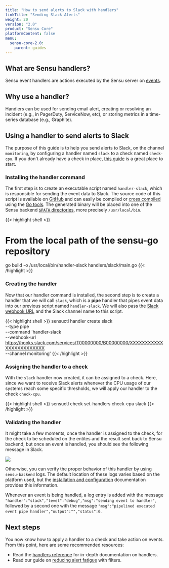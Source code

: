 ```yaml
---
title: "How to send alerts to Slack with handlers"
linkTitle: "Sending Slack Alerts"
weight: 20
version: "2.0"
product: "Sensu Core"
platformContent: false
menu: 
  sensu-core-2.0:
    parent: guides
---
```


## What are Sensu handlers?

Sensu event handlers are actions executed by the Sensu server on [events][1].

## Why use a handler?

Handlers can be used for sending email alert, creating or resolving an incident
(e.g., in PagerDuty, ServiceNow, etc), or storing metrics in a time-series
database (e.g., Graphite).

## Using a handler to send alerts to Slack

The purpose of this guide is to help you send alerts to Slack, on the channel
`monitoring`, by configuring a handler named `slack` to a check named
`check-cpu`. If you don't already have a check in place, [this guide][2] is a
great place to start.

### Installing the handler command

The first step is to create an executable script named `handler-slack`, which is
responsible for sending the event data to Slack. The source code of this script
is available on [GitHub][3] and can easily be compiled or [cross compiled][10]
using the [Go tools][4]. The generated binary will be placed into one of the
Sensu backend [`$PATH` directories][5], more precisely `/usr/local/bin`.

{{< highlight shell >}}
# From the local path of the sensu-go repository
go build -o /usr/local/bin/handler-slack handlers/slack/main.go
{{< /highlight >}}

### Creating the handler

Now that our handler command is installed, the second step is to create a
handler that we will call `slack`, which is a **pipe** handler that pipes event
data into our previous script named `handler-slack`. We will also pass the
[Slack webhook URL][6] and the Slack channel name to this script.

{{< highlight shell >}}
sensuctl handler create slack \
--type pipe \
--command 'handler-slack \
  --webhook-url https://hooks.slack.com/services/T00000000/B00000000/XXXXXXXXXXXXXXXXXXXXXXXX \
  --channel monitoring'
{{< /highlight >}}

### Assigning the handler to a check

With the `slack` handler now created, it can be assigned to a check. Here, since
we want to receive Slack alerts whenever the CPU usage of our systems reach some
specific thresholds, we will apply our handler to the check `check-cpu`.

{{< highlight shell >}}
sensuctl check set-handlers check-cpu slack
{{< /highlight >}}

### Validating the handler

It might take a few moments, once the handler is assigned to the check, for the
check to be scheduled on the entites and the result sent back to Sensu backend,
but once an event is handled, you should see the following message in
Slack.

<div style="width:500px">
   <img class="html" src="/images/handler-slack.png"/>
</div>

Otherwise, you can verify the proper behavior of this handler by using
`sensu-backend` logs. The default location of these logs varies based on the
platform used, but the [installation and configuration][7] documentation
provides this information.

Whenever an event is being handled, a log entry is added with the message
`"handler":"slack","level":"debug","msg":"sending event to handler"`, followed
by a second one with the message `"msg":"pipelined executed event pipe
handler","output":"","status":0`.

## Next steps

You now know how to apply a handler to a check and take action on events. From
this point, here are some recommended resources:

* Read the [handlers reference][8] for in-depth
  documentation on handlers. 
* Read our guide on [reducing alert fatigue][9] with filters.

[1]: ../../reference/events/
[2]: ../monitor-server-resources/
[3]: https://github.com/sensu/sensu-go/blob/e52f6e06c9983a804e4f1ea369f9ab3bd265d07a/handlers/slack/main.go
[4]: https://golang.org/doc/install
[5]: https://en.wikipedia.org/wiki/PATH_(variable)
[6]: https://api.slack.com/incoming-webhooks
[7]: ../../getting-started/installation-and-configuration/#validating-the-services
[8]: #
[9]: ../reduce-alert-fatigue/
[10]: https://rakyll.org/cross-compilation/